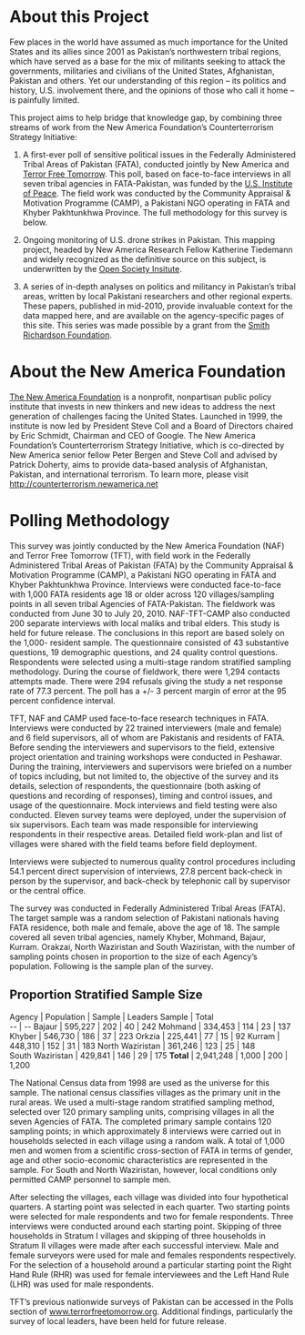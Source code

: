 # About this Project
Few places in the world have assumed as much importance for the United States and its allies since 2001 as Pakistan’s northwestern tribal regions, which have served as a base for the mix of militants seeking to attack the governments, militaries and civilians of the United States, Afghanistan, Pakistan and others. Yet our understanding of this region – its politics and history, U.S. involvement there, and the opinions of those who call it home – is painfully limited.  

This project aims to help bridge that knowledge gap, by combining three streams of work from the New America Foundation’s Counterterrorism Strategy Initiative: 

1. A first-ever poll of sensitive political issues in the Federally Administered Tribal Areas of Pakistan (FATA), conducted jointly by New America and [Terror Free Tomorrow](http://www.terrorfreetomorrow.org).  This poll, based on face-to-face interviews in all seven tribal agencies in FATA-Pakistan, was funded by the [U.S. Institute of Peace](http://www.usip.org/).  The field work was conducted by the Community Appraisal & Motivation Programme (CAMP), a Pakistani NGO operating in FATA and Khyber Pakhtunkhwa Province. The full methodology for this survey is below. 

2. Ongoing monitoring of U.S. drone strikes in Pakistan.  This mapping project, headed by New America Research Fellow Katherine Tiedemann and widely recognized as the definitive source on this subject, is underwritten by the [Open Society Insitute](http://www.soros.org/). 

3. A series of in-depth analyses on politics and militancy in Pakistan’s tribal areas, written by local Pakistani researchers and other regional experts.  These papers, published in mid-2010, provide invaluable context for the data mapped here, and are available on the agency-specific pages of this site.  This series was made possible by a grant from the [Smith Richardson Foundation](http://www.srf.org/). 

# About the New America Foundation

[The New America Foundation](http://newamerica.net/) is a nonprofit, nonpartisan public policy institute that invests in new thinkers and new ideas to address the next generation of challenges facing the United States. Launched in 1999, the institute is now led by President Steve Coll and a Board of Directors chaired by Eric Schmidt, Chairman and CEO of Google. The New America Foundation’s Counterterrorism Strategy Initiative, which is co-directed by New America senior fellow Peter Bergen and Steve Coll and advised by Patrick Doherty, aims to provide data-based analysis of Afghanistan, Pakistan, and international terrorism. To learn more, please visit http://counterterrorism.newamerica.net

# Polling Methodology
This survey was jointly conducted by the New America Foundation (NAF) and Terror Free Tomorrow (TFT), with field work in the Federally Administered Tribal Areas of Pakistan (FATA) by the Community Appraisal & Motivation Programme (CAMP), a Pakistani NGO operating in FATA and Khyber Pakhtunkhwa Province. Interviews were conducted face-to-face with 1,000 FATA residents age 18 or older across 120 villages/sampling points in all seven tribal Agencies of FATA-Pakistan. The fieldwork was conducted from June 30 to July 20, 2010. NAF-TFT-CAMP also conducted 200 separate interviews with local maliks and tribal elders. This study is held for future release. The conclusions in this report are based solely on the 1,000- resident sample.
The questionnaire consisted of 43 substantive questions, 19 demographic questions, and 24 quality control questions. Respondents were selected using a multi-stage random stratified sampling methodology. During the course of fieldwork, there were 1,294 contacts attempts made. There were 294 refusals giving the study a net response rate of 77.3 percent. The poll has a +/- 3 percent margin of error at the 95 percent confidence interval.

TFT, NAF and CAMP used face-to-face research techniques in FATA. Interviews were conducted by 22 trained interviewers (male and female) and 6 field supervisors, all of whom are Pakistanis and residents of FATA.
Before sending the interviewers and supervisors to the field, extensive project orientation and training workshops were conducted in Peshawar. During the training, interviewers and supervisors were briefed on a number of topics including, but not limited to, the objective of the survey and its details, selection of respondents, the questionnaire (both asking of questions and recording of responses), timing and control issues, and usage of the questionnaire. Mock interviews and field testing were also conducted.
Eleven survey teams were deployed, under the supervision of six supervisors. Each team was made responsible for interviewing respondents in their respective areas. Detailed field work-plan and list of villages were shared with the field teams before field deployment.

Interviews were subjected to numerous quality control procedures including 54.1 percent direct supervision of interviews, 27.8 percent back-check in person by the supervisor, and back-check by telephonic call by supervisor or the central office.

The survey was conducted in Federally Administered Tribal Areas (FATA). The target sample was a random selection of Pakistani nationals having FATA residence, both male and female, above the age of 18. The sample covered all seven tribal agencies, namely Khyber, Mohmand, Bajaur, Kurram. Orakzai, North Waziristan and South Waziristan, with the number of sampling points chosen in proportion to the size of each Agency’s population. Following is the sample plan of the survey.

## Proportion Stratified Sample Size 

Agency | Population | Sample | Leaders Sample | Total  
-- | --
Bajaur | 595,227 | 202 | 40 | 242 
Mohmand | 334,453 | 114 | 23 | 137 
Khyber | 546,730 | 186 | 37 | 223 
Orkzia | 225,441 | 77 | 15 | 92 
Kurram | 448,310 | 152 | 31 | 183 
North Waziristan | 361,246 | 123 | 25 | 148   
South Waziristan | 429,841 | 146 | 29 | 175
**Total** | 2,941,248 | 1,000 | 200 | 1,200 

The National Census data from 1998 are used as the universe for this sample. The national census classifies villages as the primary unit in the rural areas. We used a multi-stage random stratified sampling method, selected over 120 primary sampling units, comprising villages in all the seven Agencies of FATA. The completed primary sample contains 120 sampling points; in which approximately 8 interviews were carried out in households selected in each village using a random walk. A total of 1,000 men and women from a scientific cross-section of FATA in terms of gender, age and other socio-economic characteristics are represented in the sample. For South and North Waziristan, however, local conditions only permitted CAMP personnel to sample men.

After selecting the villages, each village was divided into four hypothetical quarters. A starting point was selected in each quarter. Two starting points were selected for male respondents and two for female respondents. Three interviews were conducted around each starting point. Skipping of three households in Stratum I villages and skipping of three households in Stratum II villages were made after each successful interview. Male and female surveyors were used for male and females respondents respectively. For the selection of a household around a particular starting point the Right Hand Rule (RHR) was used for female interviewees and the Left Hand Rule (LHR) was used for male respondents.

TFT’s previous nationwide surveys of Pakistan can be accessed in the Polls section of www.terrorfreetomorrow.org.	Additional findings, particularly the survey of local leaders, have been held for future release.
